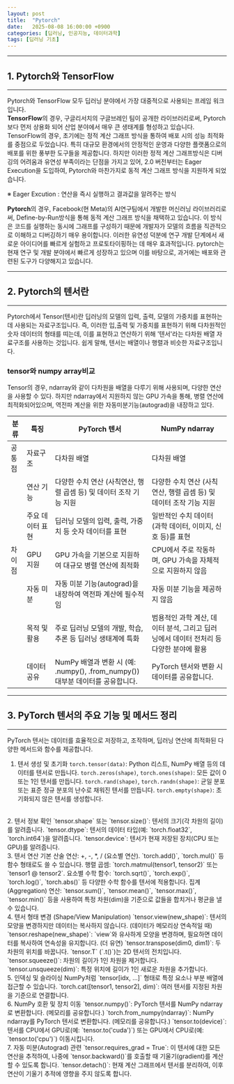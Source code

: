 ```yaml
---
layout: post
title:  "Pytorch"
date:   2025-08-08 16:00:00 +0900
categories: [딥러닝, 인공지능, 데이터과학]
tags: [딥러닝 기초]
---
```

---
## 1. Pytorch와 TensorFlow
---
Pytorch와 TensorFlow 모두 딥러닝 분야에서 가장 대중적으로 사용되는 프레임 워크입니다.
<br>
**TensorFlow**의 경우, 구글리서치의 구글브레인 팀이 공개한 라이브러리로써, Pytorch보다 먼저 상용화 되어 산업 분야에서 매우 큰 생태계를 형성하고 있습니다. TensorFlow의 경우, 초기에는 정적 계산 그래프 방식을 통하여 배포 시의 성능 최적화를 중점으로 두었습니다. 특히 대규모 환경에서의 안정적인 운영과 다양한 플랫폼으로의 배포를 위한 풍부한 도구들을 제공합니다.
하지만 이러한 정적 계산 그래프방식은 디버깅의 어려움과 유연성 부족이라는 단점을 가지고 있어, 2.0 버전부터는 Eager Execution을 도입하여, Pytorch와 마찬가지로 동적 계산 그래프 방식을 지원하게 되었습니다.

 ※ Eager Excution : 연산을 즉시 실행하고 결과값을 알려주는 방식

**Pytorch**의 경우, Facebook(현 Meta)의 AI연구팀에서 개발한 머신러닝 라이브러리로써, Define-by-Run방식을 통해 동적 계산 그래프 방식을 채택하고 있습니다. 이 방식은 코드를 실행하는 동시에 그래프를 구성하기 때문에 개발자가 모델의 흐름을 직관적으로 이해하고 디버깅하기 매우 용이합니다. 이러한 유연성 덕분에 연구 개발 단계에서 새로운 아이디어를 빠르게 실험하고 프로토타이핑하는 데 매우 효과적입니다.
pytorch는 현재 연구 및 개발 분야에서 빠르게 성장하고 있으며 이를 바탕으로, 과거에는 배포와 관련된 도구가 다양해지고 있습니다.

---

## 2. Pytorch의 텐서란
---
Pytorch에서 Tensor(텐서)란 딥러닝의 모델의 입력, 출력, 모델의 가중치를 표현하는 데 사용되는 자료구조입니다. 
즉, 이러한 입,출력 및 가중치를 표현하기 위해 다차원적인 숫자 데이터의 형태를 띠는데, 이를 표현하고 연산하기 위해 '텐서'라는 다차원 배열 자료구조를 사용하는 것입니다.
쉽게 말해, 텐서는 배열이나 행렬과 비슷한 자료구조입니다.

### tensor와 numpy array비교

Tensor의 경우, ndarray와 같이 다차원을 배열을 다루기 위해 사용되며, 다양한 연산을 사용할 수 있다. 하지만 ndarray에서 지원하지 않는 GPU 가속을 통해, 병렬 연산에 최적화되어있으며, 역전파 계산을 위한 자동미분기능(autograd)을 내장하고 있다.



| 분류	 | 특징	       | PyTorch 텐서                                  | 	NumPy ndarray                   |
|-----|-----------|--------------------------------------------------------------|----------------------------------------------------|
| 공통점 | 자료구조      | 	다차원 배열                             | 	다차원 배열                  |
|     | 연산 기능     | 	다양한 수치 연산 (사칙연산, 행렬 곱셈 등) 및 데이터 조작 기능 지원                    | 	다양한 수치 연산 (사칙연산, 행렬 곱셈 등) 및 데이터 조작 기능 지원          |
|     | 주요 데이터 표현 | 	딥러닝 모델의 입력, 출력, 가중치 등 숫자 데이터를 표현	                           | 일반적인 수치 데이터 (과학 데이터, 이미지, 신호 등)를 표현                |
| 차이점 | GPU 지원    | 	GPU 가속을 기본으로 지원하여 대규모 병렬 연산에 최적화	                           | CPU에서 주로 작동하며, GPU 가속을 자체적으로 지원하지 않음               |
|     | 자동 미분     | 	자동 미분 기능(autograd)을 내장하여 역전파 계산에 필수적임	                      | 자동 미분 기능을 제공하지 않음                                  |
|     | 목적 및 활용	  | 주로 딥러닝 모델의 개발, 학습, 추론 등 딥러닝 생태계에 특화	                         | 범용적인 과학 계산, 데이터 분석, 그리고 딥러닝에서 데이터 전처리 등 다양한 분야에 활용 |
|     | 데이터 공유    | 	NumPy 배열과 변환 시 (예: .numpy(), .from_numpy()) 대부분 데이터를 공유합니다. | 	PyTorch 텐서와 변환 시 데이터를 공유합니다.                      |

---
## 3. PyTorch 텐서의 주요 기능 및 메서드 정리
---
PyTorch 텐서는 데이터를 효율적으로 저장하고, 조작하며, 딥러닝 연산에 최적화된 다양한 메서드와 함수를 제공합니다.

1. 텐서 생성 및 초기화
`torch.tensor(data)`: Python 리스트, NumPy 배열 등의 데이터를 텐서로 만듭니다.
`torch.zeros(shape)`, `torch.ones(shape)`: 모든 값이 0 또는 1인 텐서를 만듭니다.
`torch.rand(shape)`, `torch.randn(shape)`: 균일 분포 또는 표준 정규 분포의 난수로 채워진 텐서를 만듭니다.
`torch.empty(shape)`: 초기화되지 않은 텐서를 생성합니다.
<br>
2. 텐서 정보 확인
`tensor.shape` 또는 `tensor.size()`: 텐서의 크기(각 차원의 길이)를 알려줍니다.
`tensor.dtype`: 텐서의 데이터 타입(예: `torch.float32`, `torch.int64`)을 알려줍니다.
`tensor.device`: 텐서가 현재 저장된 장치(CPU 또는 GPU)를 알려줍니다.
<br>
3. 텐서 연산
기본 산술 연산: +, -, *, / (요소별 연산). `torch.add()`, `torch.mul()` 등 함수 형태로도 쓸 수 있습니다.
행렬 곱셈: `torch.matmul(tensor1, tensor2)` 또는 `tensor1 @ tensor2`.
요소별 수학 함수: `torch.sqrt()`, `torch.exp()`, `torch.log()`, `torch.abs()` 등 다양한 수학 함수를 텐서에 적용합니다.
집계(Aggregation) 연산: `tensor.sum()`, `tensor.mean()`, `tensor.max()`, `tensor.min()` 등을 사용하여 특정 차원(dim)을 기준으로 값들을 합치거나 평균을 낼 수 있습니다.
<br>
4. 텐서 형태 변경 (Shape/View Manipulation)
`tensor.view(new_shape)`: 텐서의 모양을 변경하지만 데이터는 복사하지 않습니다. (데이터가 메모리상 연속적일 때)
`tensor.reshape(new_shape)`: `view`와 유사하게 모양을 변경하며, 필요하면 데이터를 복사하여 연속성을 유지합니다. (더 유연)
`tensor.transpose(dim0, dim1)`: 두 차원의 위치를 바꿉니다. `tensor.T` (`.t()`)는 2D 텐서의 전치입니다.
`tensor.squeeze()`: 차원의 길이가 1인 차원을 제거합니다.
`tensor.unsqueeze(dim)`: 특정 위치에 길이가 1인 새로운 차원을 추가합니다.
<br>
5. 인덱싱 및 슬라이싱
NumPy처럼 `tensor[idx, ...]` 형태로 특정 요소나 부분 배열에 접근할 수 있습니다.
`torch.cat([tensor1, tensor2], dim)`: 여러 텐서를 지정된 차원을 기준으로 연결합니다.
<br>
6. NumPy 호환 및 장치 이동
`tensor.numpy()`: PyTorch 텐서를 NumPy ndarray로 변환합니다. (메모리를 공유합니다.)
`torch.from_numpy(ndarray)`: NumPy ndarray를 PyTorch 텐서로 변환합니다. (메모리를 공유합니다.)
`tensor.to(device)`: 텐서를 CPU에서 GPU로(예: `tensor.to('cuda')`) 또는 GPU에서 CPU로(예: `tensor.to('cpu')`) 이동시킵니다.
<br>
7. 자동 미분(Autograd) 관련
`tensor.requires_grad = True`: 이 텐서에 대한 모든 연산을 추적하여, 나중에 `tensor.backward()`를 호출할 때 기울기(gradient)를 계산할 수 있도록 합니다.
`tensor.detach()`: 현재 계산 그래프에서 텐서를 분리하여, 이후 연산이 기울기 추적에 영향을 주지 않도록 합니다.